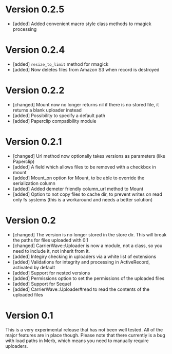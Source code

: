 # Version 0.2.5

* [added] Added convenient macro style class methods to rmagick processing

# Version 0.2.4

* [added] `resize_to_limit` method for rmagick
* [added] Now deletes files from Amazon S3 when record is destroyed

# Version 0.2.2

* [changed] Mount now no longer returns nil if there is no stored file, it returns a blank uploader instead
* [added] Possibility to specify a default path
* [added] Paperclip compatibility module

# Version 0.2.1

* [changed] Url method now optionally takes versions as parameters (like Paperclip)
* [added] A field which allows files to be removed with a checkbox in mount
* [added] Mount_on option for Mount, to be able to override the serialization column
* [added] Added demeter friendly column_url method to Mount
* [added] Option to not copy files to cache dir, to prevent writes on read only fs systems (this is a workaround and needs a better solution)


# Version 0.2

* [changed] The version is no longer stored in the store dir. This will break the paths for files uploaded with 0.1
* [changed] CarrierWave::Uploader is now a module, not a class, so you need to include it, not inherit from it.
* [added] Integiry checking in uploaders via a white list of extensions
* [added] Validations for integrity and processing in ActiveRecord, activated by default
* [added] Support for nested versions
* [added] Permissions option to set the permissions of the uploaded files
* [added] Support for Sequel
* [added] CarrierWave::Uploader#read to read the contents of the uploaded files

# Version 0.1

This is a very experimental release that has not been well tested. All of the major features are in place though. Please note that there currently is a bug with load paths in Merb, which means you need to manually require uploaders.